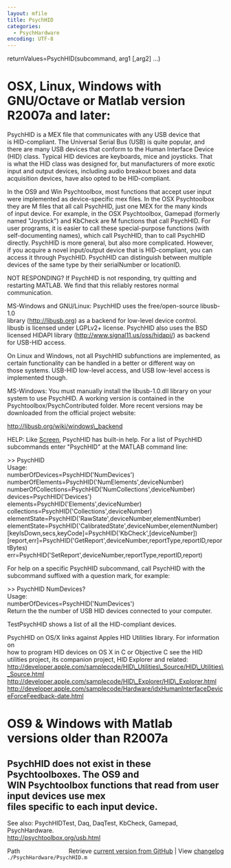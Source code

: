 ```yaml
---
layout: mfile
title: PsychHID
categories:
  - PsychHardware
encoding: UTF-8
---
```



returnValues=PsychHID(subcommand, arg1 [,arg2] ...)  

# OSX, Linux, Windows with GNU/Octave or Matlab version R2007a and later:  

PsychHID is a MEX file that communicates with any USB device that  
is HID-compliant. The Universal Serial Bus (USB) is quite popular, and  
there are many USB devices that conform to the Human Interface Device  
(HID) class.  Typical HID devices are keyboards, mice and joysticks. That  
is what the HID class was designed for, but manufacturers of more exotic  
input and output devices, including audio breakout boxes and data  
acquisition devices, have also opted to be HID-compliant.  

In the OS9 and Win Psychtoolbox, most functions that accept user input  
were implemented as device-specific mex files. In the OSX Psychtoolbox  
they are M files that all call PsychHID, just one MEX for the many kinds  
of input device.  For example, in the OSX Psychtoolbox, Gamepad (formerly  
named "Joystick") and KbCheck are M functions that call PsychHID.  For  
user programs, it is easier to call these special-purpose functions (with  
self-documenting names), which call PsychHID, than to call PsychHID  
directly. PsychHID is more general, but also more complicated. However,  
if you acquire a novel input/output device that is HID-compliant, you can  
access it through PsychHID. PsychHID can distinguish between multiple  
devices of the same type by their serialNumber or locationID.  

NOT RESPONDING? If PsychHID is not responding, try quitting and  
restarting MATLAB. We find that this reliably restores normal  
communication.  

MS-Windows and GNU/Linux: PsychHID uses the free/open-source libusb-1.0  
library (http://libusb.org) as a backend for low-level device control.  
libusb is licensed under LGPLv2+ license. PsychHID also uses the BSD  
licensed HIDAPI library (http://www.signal11.us/oss/hidapi/) as backend  
for USB-HID access.  

On Linux and Windows, not all PsychHID subfunctions are implemented, as  
certain functionality can be handled in a better or different way on  
those systems. USB-HID low-level access, and USB low-level access is  
implemented though.  

MS-Windows: You must manually install the libusb-1.0.dll library on your  
system to use PsychHID. A working version is contained in the  
Psychtoolbox/PsychContributed folder. More recent versions may be  
downloaded from the official project website:  

http://libusb.org/wiki/windows\_backend  

HELP: Like [Screen](/docs/Screen), PsychHID has built-in help. For a list of PsychHID  
subcommands enter "PsychHID" at the MATLAB command line:  

\>\> PsychHID  
Usage:  
numberOfDevices=PsychHID('NumDevices')  
numberOfElements=PsychHID('NumElements',deviceNumber)  
numberOfCollections=PsychHID('NumCollections',deviceNumber)  
devices=PsychHID('Devices')  
elements=PsychHID('Elements',deviceNumber)  
collections=PsychHID('Collections',deviceNumber)  
elementState=PsychHID('RawState',deviceNumber,elementNumber)  
elementState=PsychHID('CalibratedState',deviceNumber,elementNumber)  
[keyIsDown,secs,keyCode]=PsychHID('KbCheck',[deviceNumber])  
[report,err]=PsychHID('GetReport',deviceNumber,reportType,reportID,reportBytes)  
err=PsychHID('SetReport',deviceNumber,reportType,reportID,report)  

For help on a specific PsychHID subcommand, call PsychHID with the  
subcommand suffixed with a question mark, for example:  

  \>\> PsychHID NumDevices?  
  Usage:  
  numberOfDevices=PsychHID('NumDevices')  
  Return the the number of USB HID devices connected to your computer.  

TestPsychHID shows a list of all the HID-compliant devices.  

PsychHID on OS/X links against Apples HID Utilities library.  For information on  
how to program HID devices on OS X in C or Objective C see the HID  
utilities project, its companion project, HID Explorer and related:  
http://developer.apple.com/samplecode/HID\_Utilities\_Source/HID\_Utilities\_Source.html  
http://developer.apple.com/samplecode/HID\_Explorer/HID\_Explorer.html  
http://developer.apple.com/samplecode/Hardware/idxHumanInterfaceDeviceForceFeedback-date.html  

# OS9 & Windows with Matlab versions older than R2007a  

PsychHID does not exist in these Psychtoolboxes.  The OS9 and  
WIN Psychtoolbox functions that read from user input devices use mex  
files specific to each input device.  
----  

See also: PsychHIDTest, Daq, DaqTest, KbCheck, Gamepad, PsychHardware.  
<http://psychtoolbox.org/usb.html>


<div class="code_header" style="text-align:right;">
  <span style="float:left;">Path&nbsp;&nbsp;</span> <span class="counter">Retrieve <a href=
  "https://raw.github.com/Psychtoolbox-3/Psychtoolbox-3/beta/./PsychHardware/PsychHID.m">current version from GitHub</a> | View <a href=
  "https://github.com/Psychtoolbox-3/Psychtoolbox-3/commits/beta/./PsychHardware/PsychHID.m">changelog</a></span>
</div>
<div class="code">
  <code>./PsychHardware/PsychHID.m</code>
</div>
